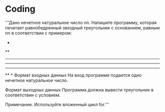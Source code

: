 # Coding
 
'''Дано нечетное натуральное число nn. Напишите программу, которая печатает равнобедренный звездный треугольник с основанием, равным nn в соответствии с примером:

*
**
***
****
***
**
*
Формат входных данных
На вход программе подается одно нечетное натуральное число.

Формат выходных данных
Программа должна вывести треугольник в соответствии с условием.

Примечание. Используйте вложенный цикл for.'''